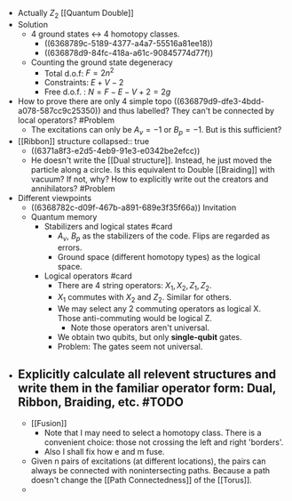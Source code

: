 - Actually $Z_2$ [[Quantum Double]]
- Solution
	- 4 ground states <-> 4 homotopy classes.
		- ((6368789c-5189-4377-a4a7-55516a81ee18))
		- ((636878d9-84fc-418a-a61c-90845774d77f))
	- Counting the ground state degeneracy
		- Total d.o.f: $F=2n^2$
		- Constraints: $E+V-2$
		- Free d.o.f. : $N=F-E-V+2=2g$
- How to prove there are only 4 simple topo ((636879d9-dfe3-4bdd-a078-587cc9c25350)) and thus labelled? They can't be connected by local operators?
   #Problem
	- The excitations can only be $A_v=-1$ or $B_p=-1$. But is this sufficient?
- [[Ribbon]] structure
  collapsed:: true
	- ((6371a8f3-e2d5-4eb9-91e3-e0342be2efcc))
	- He doesn't write the [[Dual structure]]. Instead, he just moved the particle along a circle.
	  Is this equivalent to Double [[Braiding]] with vacuum? If not, why? How to explicitly write out the creators and annihilators? #Problem
- Different viewpoints
	- ((6368782c-d09f-467b-a891-689e3f35f66a)) Invitation
	- Quantum memory
		- Stabilizers and logical states #card
			- $A_v$, $B_p$ as the stabilizers of the code. Flips are regarded as errors.
			- Ground space (different homotopy types) as the logical space.
		- Logical operators #card
			- There are 4 string operators: $X_1,X_2,Z_1,Z_2$.
			- $X_1$ commutes with $X_2$ and $Z_2$. Similar for others.
			- We may select any 2 commuting operators as logical X. Those anti-commuting would be logical Z.
				- Note those operators aren't universal.
			- We obtain two qubits, but only **single-qubit** gates.
			- Problem: The gates seem not universal.
- ## Explicitly calculate all relevent structures and write them in the familiar operator form: Dual, Ribbon, Braiding, etc. #TODO
	- [[Fusion]]
		- Note that I may need to select a homotopy class. There is a convenient choice: those not crossing the left and right 'borders'.
		- Also I shall fix how e and m fuse.
	- Given n pairs of excitations (at different locations), the pairs can always be connected with nonintersecting paths. Because a path doesn't change the [[Path Connectedness]] of the [[Torus]].
	-